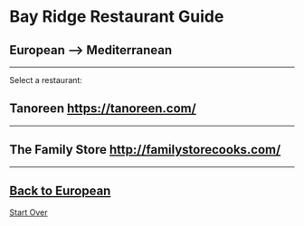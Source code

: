 # Bay Ridge Restaurant Guide
## European --> Mediterranean
---
Select a restaurant:
## Tanoreen https://tanoreen.com/
---
## The Family Store http://familystorecooks.com/
---
[Back to European](european.md) 
---
[Start Over](../home.md)
